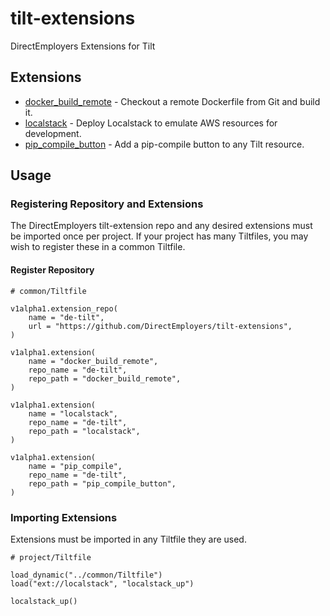# tilt-extensions

DirectEmployers Extensions for Tilt

## Extensions

- [docker_build_remote](./docker_build_remote) - Checkout a remote Dockerfile from Git and build it.
- [localstack](./localstack) - Deploy Localstack to emulate AWS resources for development.
- [pip_compile_button](./pip_compile_button) - Add a pip-compile button to any Tilt resource.

## Usage

### Registering Repository and Extensions

The DirectEmployers tilt-extension repo and any desired extensions must be 
imported once per project. If your project has many Tiltfiles, you may wish
to register these in a common Tiltfile.

#### Register Repository

```starlark
# common/Tiltfile

v1alpha1.extension_repo(
    name = "de-tilt",
    url = "https://github.com/DirectEmployers/tilt-extensions",
)

v1alpha1.extension(
    name = "docker_build_remote",
    repo_name = "de-tilt",
    repo_path = "docker_build_remote",
)

v1alpha1.extension(
    name = "localstack",
    repo_name = "de-tilt",
    repo_path = "localstack",
)

v1alpha1.extension(
    name = "pip_compile",
    repo_name = "de-tilt",
    repo_path = "pip_compile_button",
)
```

### Importing Extensions

Extensions must be imported in any Tiltfile they are used.

```starlark
# project/Tiltfile

load_dynamic("../common/Tiltfile")
load("ext://localstack", "localstack_up")

localstack_up()
```
